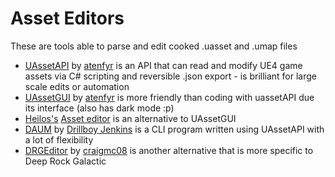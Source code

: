 # Asset Editors
These are tools able to parse and edit cooked .uasset and .umap files

  - [UAssetAPI](https://github.com/atenfyr/UAssetAPI) by [atenfyr](https://github.com/atenfyr) is an API that can read and modify UE4 game assets via C# scripting and reversible .json export - is brilliant for large scale edits or automation
  - [UAssetGUI](https://github.com/atenfyr/UAssetGUI/releases) by [atenfyr](https://github.com/atenfyr) is more friendly than coding with uassetAPI due its interface (also has dark mode :p)
  - [Heilos's](https://github.com/kaiheilos) [Asset editor](https://github.com/kaiheilos/Utilities) is an alternative to UAssetGUI
  - [DAUM](https://github.com/DarthPointer/DAUM) by [Drillboy Jenkins](https://github.com/DarthPointer) is a CLI program written using UAssetAPI with a lot of flexibility
  - [DRGEditor](https://github.com/craigmc08/drg-editor) by [craigmc08](https://github.com/craigmc08) is another alternative that is more specific to Deep Rock Galactic